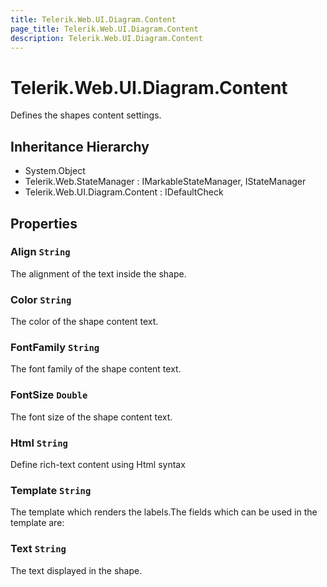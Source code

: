 ```yaml
---
title: Telerik.Web.UI.Diagram.Content
page_title: Telerik.Web.UI.Diagram.Content
description: Telerik.Web.UI.Diagram.Content
---
```


# Telerik.Web.UI.Diagram.Content

Defines the shapes content settings.

## Inheritance Hierarchy

* System.Object
* Telerik.Web.StateManager : IMarkableStateManager, IStateManager
* Telerik.Web.UI.Diagram.Content : IDefaultCheck

## Properties

###  Align `String`

The alignment of the text inside the shape.

###  Color `String`

The color of the shape content text.

###  FontFamily `String`

The font family of the shape content text.

###  FontSize `Double`

The font size of the shape content text.

###  Html `String`

Define rich-text content using Html syntax

###  Template `String`

The template which renders the labels.The fields which can be used in the template are:

###  Text `String`

The text displayed in the shape.


